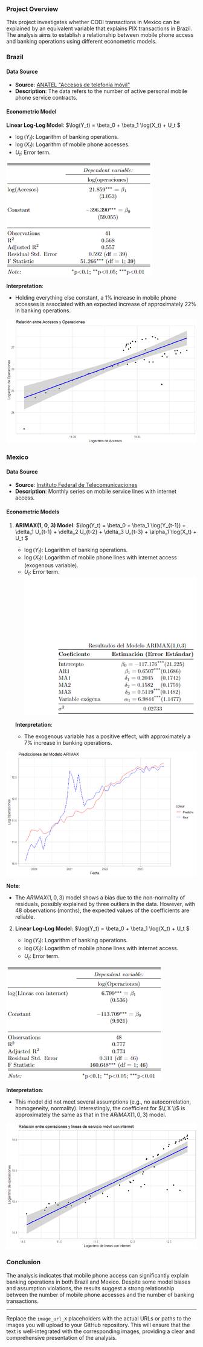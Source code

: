 ### Project Overview

This project investigates whether CODI transactions in Mexico can be explained by an equivalent variable that explains PIX transactions in Brazil. The analysis aims to establish a relationship between mobile phone access and banking operations using different econometric models.

### Brazil

#### Data Source

- **Source**: [ANATEL "Accesos de telefonía móvil"](https://informacoes.anatel.gov.br/paineis/acessos/telefonia-movel)
- **Description**: The data refers to the number of active personal mobile phone service contracts.

#### Econometric Model

**Linear Log-Log Model**:
$\log(Y_t) = \beta_0 + \beta_1 \log(X_t) + U_t $

- $\log(Y_t)$: Logarithm of banking operations.
- $\log(X_t)$: Logarithm of mobile phone accesses.
- $U_t$: Error term.

![Image](https://github.com/SebasRhoadsAvila/TimeSeries/blob/main/PIX%26CODITransactions/Images/Imagen1.png)

**Interpretation**:
- Holding everything else constant, a 1% increase in mobile phone accesses is associated with an expected increase of approximately 22% in banking operations.

![Image](https://github.com/SebasRhoadsAvila/TimeSeries/blob/main/PIX%26CODITransactions/Images/Imagen2.png)

### Mexico

#### Data Source

- **Source**: [Instituto Federal de Telecomunicaciones](https://bit.ift.org.mx/BitWebApp/descargaArchivos.xhtml)
- **Description**: Monthly series on mobile service lines with internet access.

#### Econometric Models

1. **ARIMAX(1, 0, 3) Model**:
 $\log(Y_t) = \beta_0 + \beta_1 \log(Y_{t-1}) + \delta_1 U_{t-1} + \delta_2 U_{t-2} + \delta_3 U_{t-3} + \alpha_1 \log(X_t) + U_t $

   - $\log(Y_t)$: Logarithm of banking operations.
   - $\log(X_t)$: Logarithm of mobile phone lines with internet access (exogenous variable).
   - $U_t$: Error term.
![Image](https://github.com/SebasRhoadsAvila/TimeSeries/blob/main/PIX%26CODITransactions/Images/Imagen3.png)

   **Interpretation**:
   - The exogenous variable has a positive effect, with approximately a 7% increase in banking operations.

![Image](https://github.com/SebasRhoadsAvila/TimeSeries/blob/main/PIX%26CODITransactions/Images/Imagen4.png)

   **Note**:
   - The $ARIMAX(1, 0, 3)$ model shows a bias due to the non-normality of residuals, possibly explained by three outliers in the data. However, with 48 observations (months), the expected values of the coefficients are reliable.

2. **Linear Log-Log Model**:
$\log(Y_t) = \beta_0 + \beta_1 \log(X_t) + U_t $

   - $\log(Y_t)$: Logarithm of banking operations.
   - $\log(X_t)$: Logarithm of mobile phone lines with internet access.
   - $U_t$: Error term.

![Image](https://github.com/SebasRhoadsAvila/TimeSeries/blob/main/PIX%26CODITransactions/Images/imagen5.png)

   **Interpretation**:
   - This model did not meet several assumptions (e.g., no autocorrelation, homogeneity, normality). Interestingly, the coefficient for $\( X \)$ is approximately the same as that in the $ARIMAX(1, 0, 3)$ model.

![Image](https://github.com/SebasRhoadsAvila/TimeSeries/blob/main/PIX%26CODITransactions/Images/Imagen6.png)

### Conclusion

The analysis indicates that mobile phone access can significantly explain banking operations in both Brazil and Mexico. Despite some model biases and assumption violations, the results suggest a strong relationship between the number of mobile phone accesses and the number of banking transactions.


---

Replace the `image_url_X` placeholders with the actual URLs or paths to the images you will upload to your GitHub repository. This will ensure that the text is well-integrated with the corresponding images, providing a clear and comprehensive presentation of the analysis.
